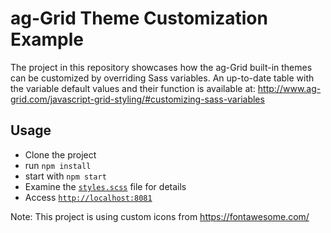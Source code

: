 # ag-Grid Theme Customization Example

The project in this repository showcases how the ag-Grid built-in themes can be customized by overriding Sass variables. 
An up-to-date table with the variable default values and their function is available at: http://www.ag-grid.com/javascript-grid-styling/#customizing-sass-variables

## Usage

- Clone the project
- run `npm install`
- start with `npm start`
- Examine the [`styles.scss`](src/styles/styles.scss) file for details
- Access [`http://localhost:8081`](http://localhost:8081)

Note: This project is using custom icons from https://fontawesome.com/
